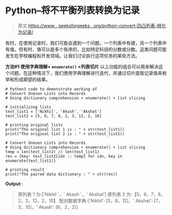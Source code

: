 # Python–将不平衡列表转换为记录

> 原文:[https://www . geeksforgeeks . org/python-convert-凹凸列表-转化为记录/](https://www.geeksforgeeks.org/python-convert-uneven-lists-into-records/)

有时，在使用记录时，我们可能会遇到一个问题，一个列表中有键，另一个列表中有值。但有时，值可以是多个有序的，比如特定科目的分数或分数。这类问题可能发生在学校编程和开发领域。让我们讨论执行这项任务的某些方法。

**方法#1:使用字典理解+ `enumerate()` +列表切片**
以上功能的组合可以用来解决这个问题。在这种情况下，我们使用字典理解进行迭代，并通过切片提取记录值来枚举和形成期望的结果。

```
# Python3 code to demonstrate working of 
# Convert Uneven Lists into Records
# Using dictionary comprehension + enumerate() + list slicing

# initializing lists
test_list1 = ['Nikhil', 'Akash', 'Akshat']
test_list2 = [5, 6, 7, 8, 2, 3, 12, 2, 10]

# printing original lists
print("The original list 1 is : " + str(test_list1))
print("The original list 2 is : " + str(test_list2))

# Convert Uneven Lists into Records
# Using dictionary comprehension + enumerate() + list slicing
temp = len(test_list2) // len(test_list1)
res = {key: test_list2[idx :: temp] for idx, key in enumerate(test_list1)}

# printing result 
print("The paired data dictionary : " + str(res)) 
```

**Output :**

> 原列表 1 为:['Nikhil '，' Akash '，' Akshat']
> 原列表 2 为:【5，6，7，8，2，3，12，2，10】
> 配对数据字典:{'Nikhil': [5，8，12]，' Akshat': [7，3，10]，' Akash': [6，2，2]}